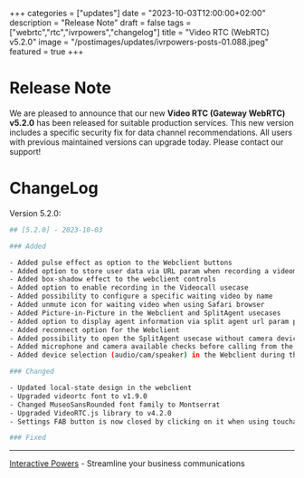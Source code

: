 +++
categories = ["updates"]
date = "2023-10-03T12:00:00+02:00"
description = "Release Note"
draft = false
tags = ["webrtc","rtc","ivrpowers","changelog"]
title = "Video RTC (WebRTC) v5.2.0"
image = "/postimages/updates/ivrpowers-posts-01.088.jpeg"
featured = true
+++

# Release Note

We are pleased to announce that our new **Video RTC (Gateway WebRTC) v5.2.0** has been released for suitable production services. This new version includes a specific security fix for data channel recommendations.  All users with previous maintained versions can upgrade today. Please contact our support!

# ChangeLog

Version 5.2.0:

```bash
## [5.2.0] - 2023-10-03

### Added

- Added pulse effect as option to the Webclient buttons
- Added option to store user data via URL param when recording a videomail
- Added box-shadow effect to the webclient controls
- Added option to enable recording in the Videocall usecase
- Added possibility to configure a specific waiting video by name
- Added unmute icon for waiting video when using Safari browser
- Added Picture-in-Picture in the Webclient and SplitAgent usecases
- Added option to display agent information via split agent url param plus adjusted video remote sizing in the Webclient
- Added reconnect option for the Webclient
- Added possibility to open the SplitAgent usecase without camera device
- Added microphone and camera available checks before calling from the Webclient
- Added device selection (audio/cam/speaker) in the Webclient during the call is active

### Changed

- Updated local-state design in the webclient
- Upgraded videortc font to v1.9.0
- Changed MuseoSansRounded font family to Montserrat
- Upgraded VideoRTC.js library to v4.2.0
- Settings FAB button is now closed by clicking on it when using touchable devices

### Fixed
```

---
[Interactive Powers](http://www.ivrpowers.com/) - Streamline your business communications

